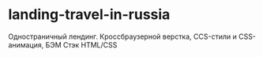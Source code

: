 # landing-travel-in-russia
Одностраничный лендинг. Кроссбраузерной верстка, CCS-стили и CSS-анимация, БЭМ
Стэк HTML/CSS
